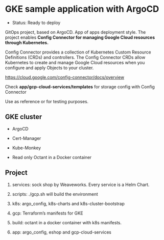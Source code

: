 # GKE sample application with ArgoCD

- Status: Ready to deploy

GitOps project, based on ArgoCD.
App of apps deployment style.
The project enables **Config Connector for managing Google Cloud resources through Kubernetes.**

Config Connector provides a collection of Kubernetes Custom Resource Definitions (CRDs) and controllers.
The Config Connector CRDs allow Kubernetes to create and manage Google Cloud resources when you configure and apply Objects to your cluster.

<https://cloud.google.com/config-connector/docs/overview>

Check **app/gcp-cloud-services/templates** for storage config with Config Connector

Use as reference or for testing purposes.

## GKE cluster

- ArgoCD

- Cert-Manager

- Kube-Monkey

- Read only Octant in a Docker container

## Project

1) services: sock shop by Weaveworks. Every service is a Helm Chart.

2) scripts: ./gcp.sh will build the environment

3) k8s: argo_config, k8s-charts and k8s-cluster-bootstrap

4) gcp: Terraform’s manifests for GKE

5) build: octant in a docker container with k8s manifests.

6) app: argo_config, eshop and  gcp-cloud-services
